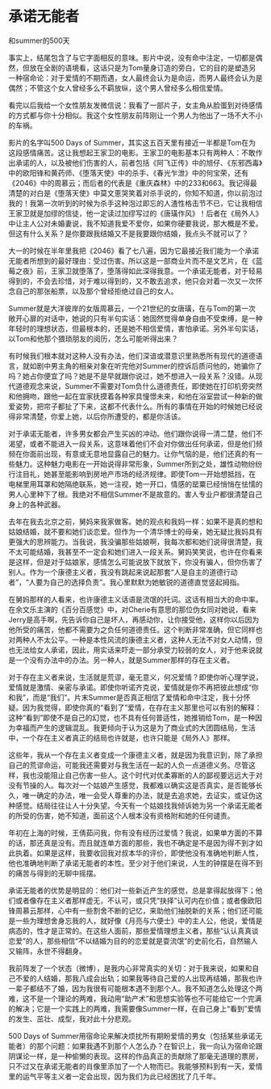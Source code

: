 # 承诺无能者

和summer的500天

事实上，结尾包含了与它字面相反的意味。影片中说，没有命中注定，一切都是偶然，但放在全剧的语境看，这话只是为Tom量身订造的旁白，它的目的是塑造另一种宿命论：对于爱情的不期而遇，女人最终会认为是命运，而男人最终会认为是偶然；不管这个女人曾经多么不羁放纵，这个男人曾经多么相信爱情。 

看完以后我给一个女性朋友发微信说：我看了一部片子，女主角从脸蛋到对待感情的方式都与你十分相似。我这个女性朋友前阵刚让一个男人为他出了一场不大不小的车祸。 

影片的名字叫500 Days of Summer，其实这五百天里有接近一半都是Tom在为这段感情痛苦。这让我想起王家卫的电影。王家卫的电影基本只有两种人：不敢作出承诺的人，以及被他们伤害的人，前者包括《阿飞正传》中的旭仔、《东邪西毒》中的欧阳锋和黄药师、《堕落天使》中的杀手、《春光乍泄》中的何宝荣，还有《2046》中的周慕云；而后者的代表是《重庆森林》中的233和663。我记得最清楚的对白是《堕落天使》中莫文恵哭笑着对杀手说的，你知不知道，你以前泡过我的！我第一次听到的时候为杀手这种泡过即忘的人渣性格击节不已，它让我相信王家卫就是加缪的信徒，他一定读过加缪写过的《唐璜作风》！后者在《局外人》中让主人公对未婚妻说，我不知道我爱不爱你，如果你硬要我说，那大概是不爱。但这有什么关系？是你要跟我结婚又不是我要跟你结婚，我点头不就可以了？

大一的时候在半年里我把《2046》看了七八遍，因为它最接近我们能为一个承诺无能者所想到的最好理由：受过伤害。所以这是一部商业片而不是文艺片，在《蓝莓之夜》前，王家卫就堕落了，堕落得如此深得我意。一个承诺无能者，对于轻易得到的，不会去珍惜，对于难以得到的，又不敢去追求，他只会对着一次又一次怀念自己的那张船票，以及那个曾经拒绝过自己的女人。 

Summer就是大洋彼岸的女版周慕云，一个21世纪的女唐璜，在与Tom的第一次敞开心扉的对话中，她说的只有半句实话：她固然觉得单身自由不受束缚，是一种年轻时的理想状态，但最根本的，还是她不相信爱情，害怕承诺。另外半句实话，以Tom和他那个猥琐朋友的阅历，怎么可能听得出来？ 

有时候我们根本就对这种人没有办法，他们深谙或潜意识里熟悉所有现代的道德语言，就如剧中男主角的相亲对象在听完他对Summer的控诉后质问他的，她骗你了吗？她占你便宜了吗？她是不是早就跟你说过，她不想进入一段关系？没错。从现代道德观念来说，Summer不需要对Tom负什么道德责任，即使她在打印机旁突然和他拥吻，跟他一起在宜家抚摸着各种家具憧憬未来，和他在浴室尝试一种新的做爱姿势，把帘子都扯了下来，这都不代表什么。所有的事情在开始的时候她已经说得非常清楚，你爱上她，以后你所遭受的，都是你活该。 

对于承诺无能者，许多男女都会产生买凶的冲动。他们跟你说得一清二楚，他们不渴望，或者不能进入一段关系，这意味着他们不会对你做出任何承诺，但是他们频频在你面前出现，有意或无意地显露自己的魅力。让你气恼的是，他们还真的有一些魅力。这种魅力电影在一开始说得非常形象，Summer所到之处，雄性动物纷纷行注目礼，她甚至能影响到房地产市场的经济规律。即使Tom一开始想抵挡，在电梯里用耳罩和她隔绝联系，她一注视，她一开口，情感的罂粟已经悄悄在怯懦的男人心里种下了根。我绝对不相信Summer不是故意的。害人专业户都很清楚自己身上的各种武器。 

去年在我去北京之前，舅妈来我家做客。她的观点和我妈一样：如果不是真的想和姑娘结婚，就不要和她们谈恋爱。但作为一个清华博士的母亲，她无疑比我妈具有更强大的思辨能力。当我说，我没骗那些姑娘啊，我每次都和她们说得很清楚，我不太可能结婚，我甚至不一定会和她们进入一段关系。舅妈笑笑说，也许在你看来是这样，但是对于姑娘家，感情怎么可能说放下就放下，你没有骗人，但你伤害了别人。作为一个康德主义者，我没有跳起来说起那套“人是自主的道德行动者”，“人要为自己的选择负责”。我心里默默为她敏锐的道德直觉竖起拇指。 

在舅妈那样的人看来，也许康德主义话语是流氓的托词。这话有相当大的命中率。在余文乐主演的《百分百感觉》中，对Cherie有意思的那位伪女同对她说，看来Jerry是高手啊，先告诉你自己是坏人，再感动你，让你接受他，这样你以后因为他所受的痛苦，他都不需要为之负任何道德责任。这个判断非常准确，但它同样也对两种人不太公平。一种是本性风流的康德主义者，这种人无法不对女人动情，但也无法给女人承诺，因此，用实话来吓走一部分承受力较弱的女人，对于他来说就是一个没有办法中的办法。另一种人，就是Summer那样的存在主义者。 

对于存在主义者来说，生活就是荒谬，毫无意义，何况爱情？即使你听心理学说，爱情就是激情、亲密与承诺。即使你听诺齐克说，爱情就是你不再把彼此想成“你和我”，而是“我们”。片末Summer是否真正相信了爱情和命中注定，我十分怀疑。因为我觉得，即使你真的“看到了”爱情，在存在主义那里也可以有别的解释：这种“看到”即使不是自己的幻觉，也不具有任何普适性，她推销给Tom，是一种因为幸福而产生的逻辑混乱。我更倾向于认为这是为了商业式的大团圆结局，生活中，一个存在主义者真正的结局也许就是，也许只能是《局外人》那样。 

这些年，我从一个存在主义者变成一个康德主义者，就是因为我意识到，除了承担自己的荒谬命运，可能我还需要对与我生活在一起的人负一点道德义务。尽管这样，我也没能阻止自己伤害一些人。这个时代对优柔寡断的人的鄙视要远远大于对没有节操的人。每次对一个姑娘产生感觉，我都难以确实这是否真实，是否能够长久，唯一确定的办法，唯一会受人尊重的办法，就是去追求她，去证实，或证伪这种感觉。结局往往让人十分失望。今天有一个姑娘找我倾诉她为另一个承诺无能者的所受的伤害，她不知道，面前这个人根本没有资格附和她的任何谴责。 

年初在上海的时候，王倩茹问我，你有没有经历过爱情？我说，如果单方面的不算的话，那还真是没有。而且就连单方面的那些，我也不确定是不是因为得不到才如此执着。如果是这样，我要收回我对叔本华的评价，即使他没有准确地判断人性，他也准确地判断了承诺无能者的本性。至少对于他们来说，人生的钟摆是在得不到的痛苦与得到的无聊中摇摆。 

承诺无能者的优势是明显的：他们对一些新近产生的感觉，总是拿得起放得下；他们或者像存在主义者那样虚无，不认可，或只凭“抉择”认可内在价值；或者像欧阳锋周慕云那样，心中有一些割舍不断的记忆，来助他们抽脱新的关系；他们还可能是一些为理想舍身忘我的人，就好像《月亮与六便士》中的主人公，他说，爱情是病态的，性才是正常的。在这些人面前，那些爱情理想主义者，那些“认认真真谈恋爱”的人，那些相信“不以结婚为目的的恋爱就是耍流氓”的史前化石，自然输人又输阵，永世不得翻身。 

我前阵发了一个状态（微博），是我内心非常真实的关切：对于我来说，如果和自己不爱的人结婚，那我八成会出轨；如果我等待自己爱的人出现再结婚，那我也许一辈子都结不了婚，因为我很有可能根本遇不到那个人。我不知道怎么处理这个两难，这不是一个理论的两难，我动用“助产术”和思想实验等也不可能给它一个完满的解决；它是一个实践上的两难，我需要像Summer一样，在自己身上“看到”爱情的发生、茁壮、成型，我对此十分悲观。 

500 Days of Summer用宿命论来解决烦扰所有期盼爱情的男女（包括某些承诺无能者）的那个问题：如果我遇不到那个人怎么办？在智识上，我一向认为宿命论跟阴谋论一样，是一种偷懒的表现。这样的作品真正的贡献除了那毫无道理的票房，只不过又在承诺无能者的肖像里添加了一个人物而已。我能够预料到有一天，爱情里的运气平等主义者一定会出现，因为我们为此已经困扰了几千年。 
　　 